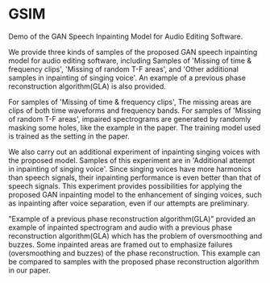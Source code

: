 # GSIM
Demo of the GAN Speech Inpainting Model for Audio Editing Software.

We provide three kinds of samples of the proposed GAN speech inpainting model for audio editing software, including Samples of 'Missing of time & frequency clips', 'Missing of random T-F areas', and 'Other additional samples in inpainting of singing voice'. An example of a previous phase reconstruction algorithm(GLA) is also provided.

For samples of 'Missing of time & frequency clips', The missing areas are clips of both time waveforms and frequency bands. For samples of 'Missing of random T-F areas', impaired spectrograms are generated by randomly masking some holes, like the example in the paper. The training model used is trained as the setting in the paper.

We also carry out an additional experiment of inpainting singing voices with the proposed model. Samples of this experiment are in 'Additional attempt in inpainting of singing voice'. Since singing voices have more harmonics than speech signals, their inpainting performance is even better than that of speech signals. This experiment provides possibilities for applying the proposed GAN inpainting model to the enhancement of singing voices, such as inpainting after voice separation, even if our attempts are preliminary.

"Example of a previous phase reconstruction algorithm(GLA)" provided an example of inpainted spectrogram and audio with a previous phase reconstruction algorithm(GLA) which has the problem of oversmoothing and buzzes. Some inpainted areas are framed out to emphasize failures (oversmoothing and buzzes) of the phase reconstruction. This example can be compared to samples with the proposed phase reconstruction algorithm in our paper.
